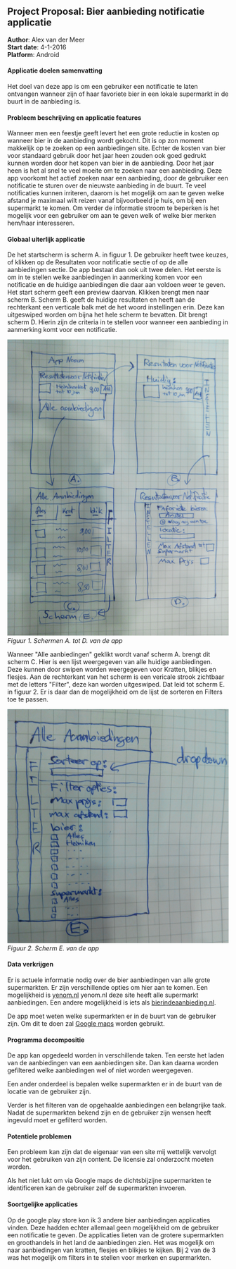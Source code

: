 ## Project Proposal: Bier aanbieding notificatie applicatie

**Author**: Alex van der Meer  
**Start date**: 4-1-2016  
**Platform**: Android

#### Applicatie doelen samenvatting
Het doel van deze app is om een gebruiker een notificatie te laten ontvangen wanneer zijn of haar favoriete bier in een lokale supermarkt in de buurt in de aanbieding is. 

#### Probleem beschrijving en applicatie features
Wanneer men een feestje geeft levert het een grote reductie in kosten op wanneer bier in de aanbieding wordt gekocht. Dit is op zon moment makkelijk op te zoeken op een aanbiedingen site. Echter de kosten van bier voor standaard gebruik door het jaar heen zouden ook goed gedrukt kunnen worden door het kopen van bier in de aanbieding. Door het jaar heen is het al snel te veel moeite om te zoeken naar een aanbieding. Deze app voorkomt het actief zoeken naar een aanbieding, door de gebruiker een notificatie te sturen over de nieuwste aanbieding in de buurt. Te veel notificaties kunnen irriteren, daarom is het mogelijk om aan te geven welke afstand je maximaal wilt reizen vanaf bijvoorbeeld je huis, om bij een supermarkt te komen. Om verder de informatie stroom te beperken is het mogelijk voor een gebruiker om aan te geven welk of welke bier merken hem/haar interesseren. 

#### Globaal uiterlijk applicatie

De het startscherm is scherm A. in figuur 1. De gebruiker heeft twee keuzes, of klikken op de Resultaten voor notificatie sectie of op de alle aanbiedingen sectie. De app bestaat dan ook uit twee delen. Het eerste is om in te stellen welke aanbiedingen in aanmerking komen voor een notificatie en de huidige aanbiedingen die daar aan voldoen weer te geven. Het start scherm geeft een preview daarvan. Klikken brengt men naar scherm B. Scherm B. geeft de huidige resultaten en heeft aan de rechterkant een verticale balk met de het woord instellingen erin. Deze kan uitgeswiped worden om bijna het hele scherm te bevatten. Dit brengt scherm D. Hierin zijn de criteria in te stellen voor wanneer een aanbieding in aanmerking komt voor een notificatie.  

![Alt text](/doc/AtotD.jpg)  
*Figuur 1. Schermen A. tot D. van de app*
  
Wanneer "Alle aanbiedingen" geklikt wordt vanaf scherm A. brengt dit scherm C. Hier is een lijst weergegeven van alle huidige aanbiedingen. Deze kunnen door swipen worden weergegeven voor Kratten, blikjes en flesjes. Aan de rechterkant van het scherm is een vericale strook zichtbaar met de letters "Filter", deze kan worden uitgeswiped. Dat leid tot scherm E. in figuur 2. Er is daar dan de mogelijkheid om de lijst de sorteren en Filters toe te passen. 

![Alt text](/doc/SchermE.jpg)  
*Figuur 2. Scherm E. van de app*

#### Data verkrijgen
Er is actuele informatie nodig over de bier aanbiedingen van alle grote supermarkten. Er zijn verschillende opties om hier aan te komen. Een mogelijkheid is [yenom.nl](http://www.yenom.nl/) yenom.nl deze site heeft alle supermarkt aanbiedingen. Een andere mogelijkheid is iets als [bierindeaanbieding.nl](http://www.bierindeaanbieding.nl/).
  
De app moet weten welke supermarkten er in de buurt van de gebruiker zijn. Om dit te doen zal [Google maps](https://www.google.nl/maps/) worden gebruikt. 

#### Programma decompositie

De app kan opgedeeld worden in verschillende taken. Ten eerste het laden van de aanbiedingen van een aanbiedingen site. Dan kan daarna worden gefiltered welke aanbiedingen wel of niet worden weergegeven. 

Een ander onderdeel is bepalen welke supermarkten er in de buurt van de locatie van de gebruiker zijn. 

Verder is het filteren van de opgehaalde aanbiedingen een belangrijke taak. Nadat de supermarkten bekend zijn en de gebruiker zijn wensen heeft ingevuld moet er gefilterd worden. 

#### Potentiele problemen
Een probleem kan zijn dat de eigenaar van een site mij wettelijk vervolgt voor het gebruiken van zijn content. De licensie zal onderzocht moeten worden. 

Als het niet lukt om via Google maps de dichtsbijzijne supermarkten te identificeren kan de gebruiker zelf de supermarkten invoeren. 

#### Soortgelijke applicaties
Op de google play store kon ik 3 andere bier aanbiedingen applicaties vinden. Deze hadden echter allemaal geen mogelijkheid om de gebruiker een notificatie te geven. De applicaties lieten van de grotere supermarkten en groothandels in het land de aanbiedingen zien. Het was mogelijk om naar aanbiedingen van kratten, flesjes en blikjes te kijken. Bij 2 van de 3 was het mogelijk om filters in te stellen voor merken en supermarkten. 